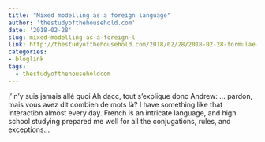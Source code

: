 ```yaml
---
title: "Mixed modelling as a foreign language"
author: 'thestudyofthehousehold.com'
date: '2018-02-28'
slug: mixed-modelling-as-a-foreign-l
link: http://thestudyofthehousehold.com/2018/02/28/2018-02-28-formulae-are-a-lot-like-french-slang/
categories:
- bloglink
tags:
  - thestudyofthehouseholdcom
---
```


j’ n’y suis jamais allé quoi Ah dacc, tout s’explique donc Andrew: … pardon, mais vous avez dit combien de mots là? I have something like that interaction almost every day. French is an intricate language, and high school studying prepared me well for all the conjugations, rules, and exceptions[... <i class="fas fa-external-link-alt"></i>](http://thestudyofthehousehold.com/2018/02/28/2018-02-28-formulae-are-a-lot-like-french-slang/)

